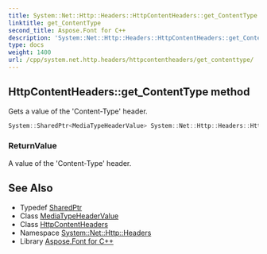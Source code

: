 ```yaml
---
title: System::Net::Http::Headers::HttpContentHeaders::get_ContentType method
linktitle: get_ContentType
second_title: Aspose.Font for C++
description: 'System::Net::Http::Headers::HttpContentHeaders::get_ContentType method. Gets a value of the ''Content-Type'' header in C++.'
type: docs
weight: 1400
url: /cpp/system.net.http.headers/httpcontentheaders/get_contenttype/
---
```

## HttpContentHeaders::get_ContentType method


Gets a value of the 'Content-Type' header.

```cpp
System::SharedPtr<MediaTypeHeaderValue> System::Net::Http::Headers::HttpContentHeaders::get_ContentType()
```


### ReturnValue

A value of the 'Content-Type' header.

## See Also

* Typedef [SharedPtr](../../../system/sharedptr/)
* Class [MediaTypeHeaderValue](../../mediatypeheadervalue/)
* Class [HttpContentHeaders](../)
* Namespace [System::Net::Http::Headers](../../)
* Library [Aspose.Font for C++](../../../)
